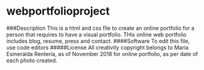 # webportfolioproject
###Description
This is a html and css file to create an online portfolio for a person that requires to have a visual portfolio. THis online web portfolio includes blog, resume, press and contact. 
####Software
To edit this file, use code editors
#####License
All creativity copyright belongs to Maria Esmeralda Renteria, as of November 2018 for online portfolio, as per date of each photo created. 
